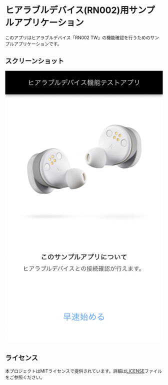 # ヒアラブルデバイス(RN002)用サンプルアプリケーション
このアプリはヒアラブルデバイス「RN002 TW」の機能確認を行うためのサンプルアプリケーションです。

## スクリーンショット
![起動画面](/hearable_device_sdk_sample/assets/screen.jpeg)
## ライセンス
本プロジェクトはMITライセンスで提供されています。詳細は[LICENSE](LICENSE)ファイルをご参照ください。
